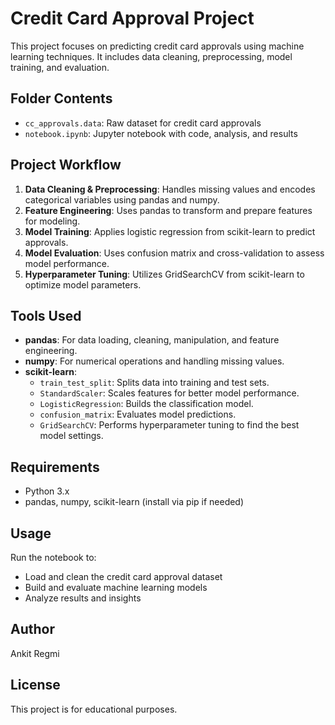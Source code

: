 # Credit Card Approval Project

This project focuses on predicting credit card approvals using machine learning techniques. It includes data cleaning, preprocessing, model training, and evaluation.

## Folder Contents

- `cc_approvals.data`: Raw dataset for credit card approvals
- `notebook.ipynb`: Jupyter notebook with code, analysis, and results

## Project Workflow

1. **Data Cleaning & Preprocessing**: Handles missing values and encodes categorical variables using pandas and numpy.
2. **Feature Engineering**: Uses pandas to transform and prepare features for modeling.
3. **Model Training**: Applies logistic regression from scikit-learn to predict approvals.
4. **Model Evaluation**: Uses confusion matrix and cross-validation to assess model performance.
5. **Hyperparameter Tuning**: Utilizes GridSearchCV from scikit-learn to optimize model parameters.

## Tools Used

- **pandas**: For data loading, cleaning, manipulation, and feature engineering.
- **numpy**: For numerical operations and handling missing values.
- **scikit-learn**:
  - `train_test_split`: Splits data into training and test sets.
  - `StandardScaler`: Scales features for better model performance.
  - `LogisticRegression`: Builds the classification model.
  - `confusion_matrix`: Evaluates model predictions.
  - `GridSearchCV`: Performs hyperparameter tuning to find the best model settings.

## Requirements

- Python 3.x
- pandas, numpy, scikit-learn (install via pip if needed)

## Usage

Run the notebook to:

- Load and clean the credit card approval dataset
- Build and evaluate machine learning models
- Analyze results and insights

## Author

Ankit Regmi

## License

This project is for educational purposes.

